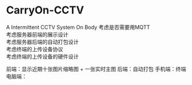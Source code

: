 # CarryOn-CCTV
A Intermittent CCTV System On Body
考虑是否需要用MQTT  
考虑服务器前端的展示设计  
考虑服务器后端的自动打包设计  
考虑终端的上传设备协议  
考虑终端的上传设备的硬件设计  

前端：显示近期十张图片缩略图 + 一张实时主图
后端：自动打包
手机端：终端
电脑端：